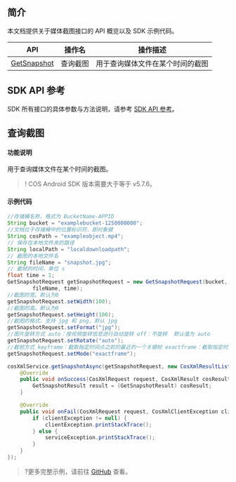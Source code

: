## 简介

本文档提供关于媒体截图接口的 API 概览以及 SDK 示例代码。

| API                                                          | 操作名         | 操作描述                         |
| ------------------------------------------------------------ | -------------- | -------------------------------- |
| [GetSnapshot](https://cloud.tencent.com/document/product/436/55671) | 查询截图 | 用于查询媒体文件在某个时间的截图         |

## SDK API 参考

SDK 所有接口的具体参数与方法说明，请参考 [SDK API 参考](https://cos-android-sdk-doc-1253960454.file.myqcloud.com/)。

## 查询截图

#### 功能说明

用于查询媒体文件在某个时间的截图。

>! COS Android SDK 版本需要大于等于 v5.7.6。
>

#### 示例代码

[//]: # (.cssg-snippet-get-snapshot)
```java
//存储桶名称，格式为 BucketName-APPID
String bucket = "examplebucket-1250000000";
//文档位于存储桶中的位置标识符，即对象键
String cosPath = "exampleobject.mp4";
// 保存在本地文件夹的路径
String localPath = "localdownloadpath";
// 截图的本地文件名
String fileName = "snapshot.jpg";
// 截帧的时间，单位 s
float time = 1;
GetSnapshotRequest getSnapshotRequest = new GetSnapshotRequest(bucket, cosPath, localPath,
        fileName, time);
//截图的宽。默认为0
getSnapshotRequest.setWidth(100);
//截图的高。默认为0
getSnapshotRequest.setHeight(100);
//截图的格式，支持 jpg 和 png，默认 jpg
getSnapshotRequest.setFormat("jpg");
//图片旋转方式 auto：按视频旋转信息进行自动旋转 off：不旋转  默认值为 auto
getSnapshotRequest.setRotate("auto");
//截帧方式 keyframe：截取指定时间点之前的最近的一个关键帧 exactframe：截取指定时间点的帧 默认值为 exactframe
getSnapshotRequest.setMode("exactframe");

cosXmlService.getSnapshotAsync(getSnapshotRequest, new CosXmlResultListener() {
    @Override
    public void onSuccess(CosXmlRequest request, CosXmlResult cosResult) {
        GetSnapshotResult result = (GetSnapshotResult) cosResult;
    }

    @Override
    public void onFail(CosXmlRequest request, CosXmlClientException clientException, CosXmlServiceException serviceException) {
        if (clientException != null) {
            clientException.printStackTrace();
        } else {
            serviceException.printStackTrace();
        }
    }
});
```

>?更多完整示例，请前往 [GitHub](https://github.com/tencentyun/cos-snippets/tree/master/Android/app/src/androidTest/java/com/tencent/qcloud/cosxml/cssg/MediaOperation.java) 查看。
